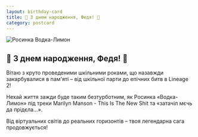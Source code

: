 ```yaml
---
layout: birthday-card
title: 🎂 З днем народження, Федя! 🎉
category: postcard
---
```


<div class="card">
    <div class="card-image">
        <img src="{{site.baseurl}}/assets/images/fedya-lemon-manson.jpg" alt="Росинка Водка-Лимон">
    </div>
    <h2>🎂 З днем народження, Федя! 🎉</h2>
    <div class="greeting-message">
        <p>Вітаю з круто проведеними шкільними роками, що назавжди закарбувалися в пам'яті – від шкільної парти до
        епічних битв в Lineage 2!</p>
        <p>Нехай життя зажди буде таким безтурботним, як Росинка «Водка-Лимон» під треки Marilyn Manson - This Is
        The New Shit та «затачіл мєчь да прідєла…».</p>
    </div>
    <div class="cool-message">
        <p>
          Від віртуальних світів до реальних горизонтів – твоя легендарна сага продовжується!
        </p>
    </div>
</div>
